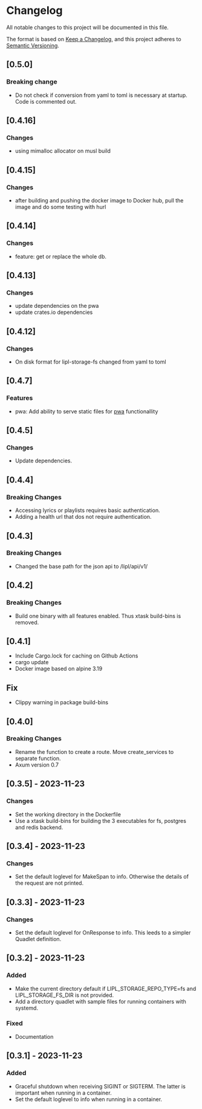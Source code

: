 # Changelog

All notable changes to this project will be documented in this file.

The format is based on [Keep a Changelog](https://keepachangelog.com/en/1.0.0/),
and this project adheres to [Semantic Versioning](https://semver.org/spec/v2.0.0.html).

## [0.5.0]

### Breaking change

- Do not check if conversion from yaml to toml is necessary at startup.
Code is commented out.

## [0.4.16]

### Changes

- using mimalloc allocator on musl build

## [0.4.15]

### Changes

- after building and pushing the docker image to Docker hub, pull the image and do some testing with hurl

## [0.4.14]

### Changes

- feature: get or replace the whole db.

## [0.4.13]

### Changes

- update dependencies on the pwa
- update crates.io dependencies

## [0.4.12]

### Changes

- On disk format for lipl-storage-fs changed from yaml to toml

## [0.4.7]

### Features

- pwa: Add ability to serve static files for [pwa](https://en.wikipedia.org/wiki/Progressive_web_app) functionallity

## [0.4.5]

### Changes

- Update dependencies.

## [0.4.4]

### Breaking Changes

- Accessing lyrics or playlists requires basic authentication.
- Adding a health url that dos not require authentication.

## [0.4.3]

### Breaking Changes

- Changed the base path for the json api to /lipl/api/v1/

## [0.4.2]

### Breaking Changes

- Build one binary with all features enabled. Thus xtask build-bins is removed.

## [0.4.1]

- Include Cargo.lock for caching on Github Actions
- cargo update
- Docker image based on alpine 3.19

## Fix

- Clippy warning in package build-bins

## [0.4.0]

### Breaking Changes

- Rename the function to create a route. Move create_services to separate function.
- Axum version 0.7

## [0.3.5] - 2023-11-23

### Changes

- Set the working directory in the Dockerfile
- Use a xtask build-bins for building the 3 executables for fs, postgres and redis backend.

## [0.3.4] - 2023-11-23

### Changes

- Set the default loglevel for MakeSpan to info. Otherwise the details of the request are not printed.

## [0.3.3] - 2023-11-23

### Changes

- Set the default loglevel for OnResponse to info. This leeds to a simpler Quadlet definition.

## [0.3.2] - 2023-11-23

### Added

- Make the current directory default if LIPL_STORAGE_REPO_TYPE=fs and LIPL_STORAGE_FS_DIR is not provided.
- Add a directory quadlet with sample files for running containers with systemd.

### Fixed

- Documentation

## [0.3.1] - 2023-11-23

### Added

- Graceful shutdown when receiving SIGINT or SIGTERM. The latter is important when running in a container.
- Set the default loglevel to info when running in a container.
